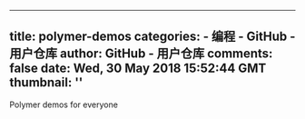
---
title: polymer-demos
categories: 
    - 编程
    - GitHub - 用户仓库
author: GitHub - 用户仓库
comments: false
date: Wed, 30 May 2018 15:52:44 GMT
thumbnail: ''
---

<div>   
Polymer demos for everyone  
</div>
            